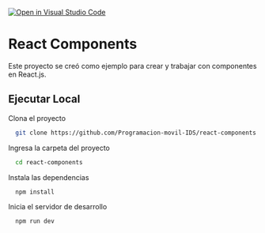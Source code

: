 [![Open in Visual Studio Code](https://classroom.github.com/assets/open-in-vscode-718a45dd9cf7e7f842a935f5ebbe5719a5e09af4491e668f4dbf3b35d5cca122.svg)](https://classroom.github.com/online_ide?assignment_repo_id=11676945&assignment_repo_type=AssignmentRepo)
# React Components

Este proyecto se creó como ejemplo para crear y trabajar con componentes en React.js.

## Ejecutar Local

Clona el proyecto

```bash
  git clone https://github.com/Programacion-movil-IDS/react-components.git
```

Ingresa  la carpeta del proyecto

```bash
  cd react-components
```

Instala las dependencias

```bash
  npm install
```

Inicia el servidor de desarrollo

```bash
  npm run dev
```
